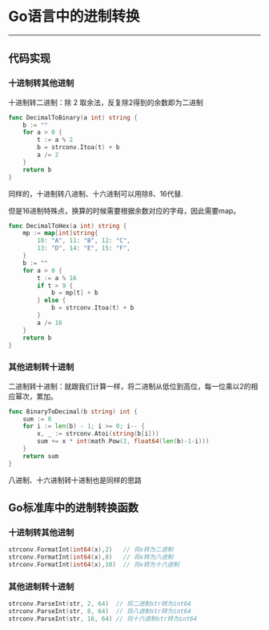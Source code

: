 # Go语言中的进制转换

---

## 代码实现

### 十进制转其他进制

十进制转二进制：除 2 取余法，反复除2得到的余数即为二进制

```go
func DecimalToBinary(a int) string {
	b := ""
	for a > 0 {
		t := a % 2
		b = strconv.Itoa(t) + b
		a /= 2
	}
	return b
}
```

同样的，十进制转八进制、十六进制可以用除8、16代替.

但是16进制特殊点，换算的时候需要根据余数对应的字母，因此需要map。

```go
func DecimalToHex(a int) string {
	mp := map[int]string{
		10: "A", 11: "B", 12: "C",
		13: "D", 14: "E", 15: "F",
	}
	b := ""
	for a > 0 {
		t := a % 16
		if t > 9 {
			b = mp[t] + b
		} else {
			b = strconv.Itoa(t) + b
		}
		a /= 16
	}
	return b
}
```

### 其他进制转十进制

二进制转十进制：就跟我们计算一样，将二进制从低位到高位，每一位乘以2的相应幂次，累加。

```go
func BinaryToDecimal(b string) int {
	sum := 0
	for i := len(b) - 1; i >= 0; i-- {
		x, _ := strconv.Atoi(string(b[i]))
		sum += x * int(math.Pow(2, float64(len(b)-1-i)))
	}
	return sum
}
```

八进制、十六进制转十进制也是同样的思路

## Go标准库中的进制转换函数

### 十进制转其他进制

```go
strconv.FormatInt(int64(x),2)	// 将x转为二进制
strconv.FormatInt(int64(x),8)	// 将x转为八进制
strconv.FormatInt(int64(x),10)	// 将x转为十六进制
```

### 其他进制转十进制

```go
strconv.ParseInt(str, 2, 64)  // 将二进制str转为int64
strconv.ParseInt(str, 8, 64)  // 将八进制str转为int64
strconv.ParseInt(str, 16, 64) // 将十六进制str转为int64
```

